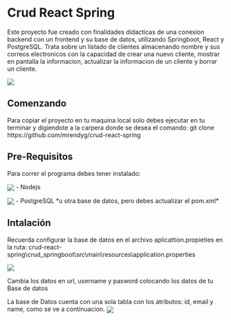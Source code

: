 <h1>Crud React Spring</h1>

<p>Este proyecto fue creado con finalidades didacticas de una conexion backend con un frontend y su base de datos, utilizando Springboot, React y PostgreSQL. Trata sobre un listado de clientes almacenando nombre y sus correos electronicos con la capacidad de crear una nuevo cliente, mostrar en pantalla la informacion, actualizar la informacion de un cliente y borrar un cliente.</p>

<img align="center" src="https://github.com/user-attachments/assets/e8cc710a-0815-46b5-8d78-6f1249b92607"/>

<h2>Comenzando</h2> 

<p>Para copiar el proyecto en tu maquina local solo debes ejecutar en tu terminar y digiendote a la carpera donde se desea el comando: git clone https://github.com/mrendyg/crud-react-spring</p>

<h2>Pre-Requisitos</h2>

<p>Para correr el programa debes tener instalado:</p>
<p><img align="center" src="https://github.com/user-attachments/assets/8ab4bad6-56f2-417e-bc83-b9617f1c8da2"/> - Nodejs</p>
<p><img align="center" src="https://github.com/user-attachments/assets/a8a54b41-44f1-4141-b28e-98c95e4b23d1"/> - PostgreSQL    *u otra base de datos, pero debes actualizar el pom.xml*</p> 

<h2>Intalación</h2>
<p>Recuerda configurar la base de datos en el archivo aplicattion.propieties en la ruta: crud-react-spring\crud_springboot\src\main\resources\application.properties </p>

<img align="center" src="https://github.com/user-attachments/assets/b1ed1127-6db9-4f45-b3a7-5f3bdd3a9b2e"/>
<p>Cambia los datos en url, username y pasword colocando los datos de tu Base de datos</p>
La base de Datos cuenta con una sola tabla con los atributos: id, email y name, como se ve a continuacion.

<img align="center" src="https://github.com/user-attachments/assets/15d63c03-d158-4773-8a37-61b462f05f43"/>

